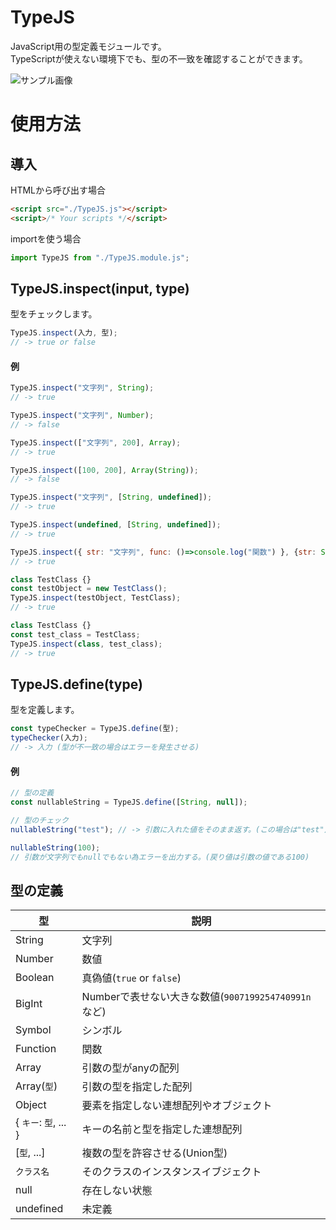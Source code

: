 # TypeJS

JavaScript用の型定義モジュールです。<br>
TypeScriptが使えない環境下でも、型の不一致を確認することができます。


![サンプル画像](https://github.com/AO2324-00/TypeJS/blob/main/sample.png?raw=true)

# 使用方法
## 導入
HTMLから呼び出す場合
```html
<script src="./TypeJS.js"></script>
<script>/* Your scripts */</script>
```

importを使う場合
```js
import TypeJS from "./TypeJS.module.js";
```

## TypeJS.inspect(input, type)
型をチェックします。
```javascript
TypeJS.inspect(入力, 型);
// -> true or false
```
#### 例
```javascript
TypeJS.inspect("文字列", String);
// -> true

TypeJS.inspect("文字列", Number);
// -> false

TypeJS.inspect(["文字列", 200], Array);
// -> true

TypeJS.inspect([100, 200], Array(String));
// -> false

TypeJS.inspect("文字列", [String, undefined]);
// -> true

TypeJS.inspect(undefined, [String, undefined]);
// -> true

TypeJS.inspect({ str: "文字列", func: ()=>console.log("関数") }, {str: String, func: Function});
// -> true

class TestClass {}
const testObject = new TestClass();
TypeJS.inspect(testObject, TestClass);
// -> true

class TestClass {}
const test_class = TestClass;
TypeJS.inspect(class, test_class);
// -> true
```


## TypeJS.define(type)
型を定義します。
```javascript
const typeChecker = TypeJS.define(型);
typeChecker(入力);
// -> 入力 (型が不一致の場合はエラーを発生させる)
```

#### 例
```javascript
// 型の定義
const nullableString = TypeJS.define([String, null]);

// 型のチェック
nullableString("test"); // -> 引数に入れた値をそのまま返す。(この場合は"test")

nullableString(100);
// 引数が文字列でもnullでもない為エラーを出力する。(戻り値は引数の値である100)

```

## 型の定義
|  型  |  説明  |
| ---- | ---- |
|  String  |  文字列  |
|  Number  |  数値  |
|  Boolean  |  真偽値(`true` or `false`)  |
|  BigInt  |  Numberで表せない大きな数値(`9007199254740991n`など)  |
|  Symbol  |  シンボル  |
|  Function  |  関数  |
|  Array  |  引数の型がanyの配列  |
|  Array(`型`)  |  引数の型を指定した配列  |
|  Object  |  要素を指定しない連想配列やオブジェクト  |
|  { `キー`: `型`, ... }  |  キーの名前と型を指定した連想配列  |
|  [`型`, ...]  |  複数の型を許容させる(Union型)  |
|  `クラス名`  |  そのクラスのインスタンスイブジェクト  |
|  null  |  存在しない状態  |
|  undefined  |  未定義  |